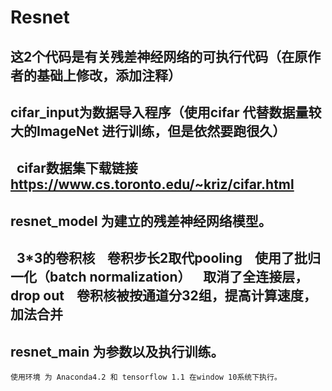 Resnet
==========================================
这2个代码是有关残差神经网络的可执行代码（在原作者的基础上修改，添加注释）
------------------------------------------
cifar_input为数据导入程序（使用cifar 代替数据量较大的ImageNet 进行训练，但是依然要跑很久）
------------------------------------------
    cifar数据集下载链接<https://www.cs.toronto.edu/~kriz/cifar.html>
------------------------------------------
resnet_model 为建立的残差神经网络模型。
------------------------------------------
    3*3的卷积核
    卷积步长2取代pooling
    使用了批归一化（batch normalization）
    取消了全连接层，drop out
    卷积核被按通道分32组，提高计算速度，加法合并
------------------------------------------
resnet_main 为参数以及执行训练。
------------------------------------------
    使用环境 为 Anaconda4.2 和 tensorflow 1.1 在window 10系统下执行。
